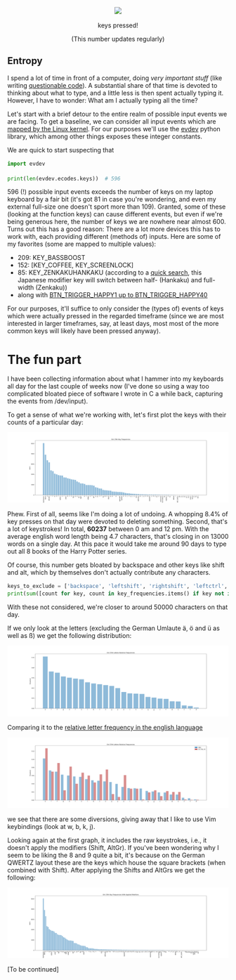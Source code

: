 <p align="center">
<img src="http://www.m-amthor.com/entropy/total/" width="150px">
</p>
<p align="center">  
  keys pressed! 
</p>
<p align="center">
  (This number updates regularly)
</p>

## Entropy

I spend a lot of time in front of a computer, doing *very important stuff* (like writing [questionable code](https://github.com/syn-ce/entropy/blob/361c83ef0a1fb975383a9da7c12b44df401aae20/evt_processing.py#L46)). A substantial share of that time is devoted to thinking about what to type, and a little less is then spent actually typing it.
However, I have to wonder: What am I actually typing all the time?

Let's start with a brief detour to the entire realm of possible input events we are facing. To get a baseline, we can consider all input events which are [mapped by the Linux kernel](https://github.com/torvalds/linux/blob/master/include/uapi/linux/input-event-codes.h).
For our purposes we'll use the [evdev](https://github.com/gvalkov/python-evdev) python library, which among other things exposes these integer constants.

We are quick to start suspecting that

```python
import evdev

print(len(evdev.ecodes.keys))  # 596
```

596 (!) possible input events exceeds the number of keys on my laptop keyboard by a fair bit (it's got 81 in case you're wondering, and even my external full-size one doesn't sport more than 109). Granted, some of these (looking at the function keys) can cause different events, but even if we're being generous here, the number of keys we are nowhere near almost 600. Turns out this has a good reason: There are a lot more devices this has to work with, each providing different (methods of) inputs. Here are some of my favorites (some are mapped to multiple values):

- 209: KEY_BASSBOOST
- 152: [KEY_COFFEE, KEY_SCREENLOCK]
- 85: KEY_ZENKAKUHANKAKU (according to a [quick search](https://sqa.stackexchange.com/questions/7929/what-is-keys-zenkaku-hankaku-in-webdriver), this Japanese modifier key will switch between half- (Hankaku) and full-width (Zenkaku))
- along with [BTN_TRIGGER_HAPPY1 up to BTN_TRIGGER_HAPPY40](https://anvilproject.org/guides/content/creating-links)

For our purposes, it'll suffice to only consider the (types of) events of keys which were actually pressed in the regarded timeframe (since we are most interested in larger timeframes, say, at least days, most most of the more common keys will likely have been pressed anyway).

# The fun part

I have been collecting information about what I hammer into my keyboards all day for the last couple of weeks now (I've done so using a way too complicated bloated piece of software I wrote in C a while back, capturing the events from /dev/input).

To get a sense of what we're working with, let's first plot the keys with their counts of a particular day:

![Barchart displaying the counts of keys pressed on October 25th, 2024. Sorted by counts descending.](imgs/oct_25th_key_frequencies.png)

Phew. First of all, seems like I'm doing a lot of undoing. A whopping 8.4% of key presses on that day were devoted to deleting something. Second, that's a lot of keystrokes! In total, **60237** between 0 am and 12 pm. With the average english word length being 4.7 characters, that's closing in on 13000 words on a single day. At this pace it would take me around 90 days to type out all 8 books of the Harry Potter series.

Of course, this number gets bloated by backspace and other keys like shift and alt, which by themselves don't actually contribute any characters.

```python
keys_to_exclude = ['backspace', 'leftshift', 'rightshift', 'leftctrl', 'rightctrl']
print(sum([count for key, count in key_frequencies.items() if key not in keys_to_exclude]))  # 48585
```

With these not considered, we're closer to around 50000 characters on that day.

If we only look at the letters (excluding the German Umlaute ä, ö and ü as well as ß) we get the following distribution:

![Barchart displaying the relative frequency of letters (i.e., their corresponding keys) on October 25th, 2024. Sorted by frequency descending.](imgs/oct_25th_letter_rel_frequencies.png)

Comparing it to the [relative letter frequency in the english language](https://en.wikipedia.org/wiki/Letter_frequency)

![Barchart displaying the relative frequency of letters (i.e., their corresponding keys) on October 25th, 2024. Sorted by frequency descending. Also contains bars for the relative frequencies of letters in the english language.](/imgs/oct_25th_letter_rel_frequencies_with_en.png)

we see that there are some diversions, giving away that I like to use Vim keybindings (look at w, b, k, j).

Looking again at the first graph, it includes the raw keystrokes, i.e., it doesn't apply the modifiers (Shift, AltGr). If you've been wondering why I seem to be liking the 8 and 9 quite a bit, it's because on the German QWERTZ layout these are the keys which house the square brackets (when combined with Shift). After applying the Shifts and AltGrs we get the following:

![Barchart displaying the relative frequency of letters (i.e., their corresponding keys) on October 25th, 2024, after having applied modifier keys (Shift, AltGr). Sorted by frequency descending.](imgs/oct_25th_key_frequencies_applied_modifiers.png)

[To be continued]
